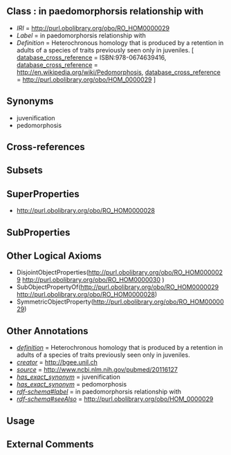 
## Class : in paedomorphorsis relationship with

 * *IRI* = http://purl.obolibrary.org/obo/RO_HOM0000029
 * *Label* = in paedomorphorsis relationship with
 * *Definition* = Heterochronous homology that is produced by a retention in adults of a species of traits previously seen only in juveniles. [ [database_cross_reference](../../ef/oboInOwl#hasDbXref.md) = ISBN:978-0674639416, [database_cross_reference](../../ef/oboInOwl#hasDbXref.md) = http://en.wikipedia.org/wiki/Pedomorphosis, [database_cross_reference](../../ef/oboInOwl#hasDbXref.md) = http://purl.obolibrary.org/obo/HOM_0000029 ]

## Synonyms

 * juvenification
 * pedomorphosis

## Cross-references


## Subsets


## SuperProperties

 * <http://purl.obolibrary.org/obo/RO_HOM0000028>

## SubProperties


## Other Logical Axioms

 * DisjointObjectProperties(<http://purl.obolibrary.org/obo/RO_HOM0000029> <http://purl.obolibrary.org/obo/RO_HOM0000030> )
 * SubObjectPropertyOf(<http://purl.obolibrary.org/obo/RO_HOM0000029> <http://purl.obolibrary.org/obo/RO_HOM0000028>)
 * SymmetricObjectProperty(<http://purl.obolibrary.org/obo/RO_HOM0000029>)

## Other Annotations

 * *[definition](../../IAO/15/IAO_0000115.md)* = Heterochronous homology that is produced by a retention in adults of a species of traits previously seen only in juveniles.
 * *[creator](../../or/creator.md)* = http://bgee.unil.ch
 * *[source](../../ce/source.md)* = http://www.ncbi.nlm.nih.gov/pubmed/20116127
 * *[has_exact_synonym](../../ym/oboInOwl#hasExactSynonym.md)* = juvenification
 * *[has_exact_synonym](../../ym/oboInOwl#hasExactSynonym.md)* = pedomorphosis
 * *[rdf-schema#label](../../el/rdf-schema#label.md)* = in paedomorphorsis relationship with
 * *[rdf-schema#seeAlso](../../so/rdf-schema#seeAlso.md)* = http://purl.obolibrary.org/obo/HOM_0000029

## Usage


## External Comments

